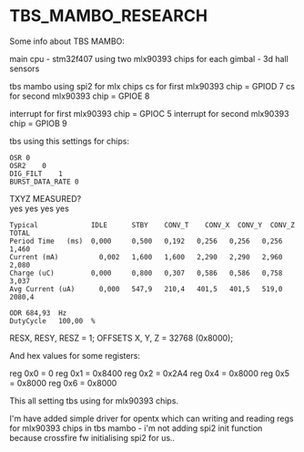 # TBS_MAMBO_RESEARCH

Some info about TBS MAMBO:

main cpu - stm32f407
using two mlx90393 chips for each gimbal - 3d hall sensors

tbs mambo using spi2 for mlx chips
cs for first mlx90393 chip = GPIOD 7
cs for second mlx90393 chip = GPIOE 8

interrupt for first mlx90393 chip = GPIOC 5
interrupt for second mlx90393 chip = GPIOB 9

tbs using this settings for chips:

	OSR	0						
	OSR2	0						
	DIG_FILT	1						
	BURST_DATA_RATE	0						
								
  TXYZ MEASURED?				
  yes	yes	yes	yes
        
	Typical	            IDLE	  STBY	  CONV_T	CONV_X	CONV_Y	CONV_Z	TOTAL
	Period Time   (ms)	0,000	  0,500	  0,192	  0,256	  0,256	  0,256	  1,460
	Current (mA)	      0,002	  1,600	  1,600	  2,290	  2,290	  2,960	  2,080
	Charge (uC)	        0,000	  0,800	  0,307	  0,586	  0,586	  0,758	  3,037
	Avg Current (uA)	  0,000	  547,9	  210,4	  401,5	  401,5	  519,0	  2080,4
								
	ODR	684,93	Hz					
	DutyCycle	100,00	%					

RESX, RESY, RESZ = 1;
OFFSETS X, Y, Z = 32768 (0x8000);

And hex values for some registers:

reg 0x0 = 0
reg 0x1 = 0x8400
reg 0x2 = 0x2A4
reg 0x4 = 0x8000
reg 0x5 = 0x8000
reg 0x6 = 0x8000

This all setting tbs using for mlx90393 chips.

I'm have added simple driver for opentx which can writing and reading regs for mlx90393 chips in tbs mambo - i'm not adding spi2 init function because crossfire fw initialising spi2 for us..








